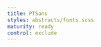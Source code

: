 ```yaml
---
title: PTSans
styles: abstracts/fonts.scss
maturity: ready
control: exclude
---
```

<style>
   {
    font-family: 'PTSans-Regular' !important;
    word-wrap: break-word;
  }
  p {
    margin-top: 0;
    margin-bottom: 0;
    padding-bottom: 1rem;
    font-size: 18px !important;

  }
</style>
